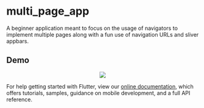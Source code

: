 # multi_page_app

A beginner application meant to focus on the usage of navigators to implement multiple pages along with a fun use of navigation URLs and sliver appbars. 


## Demo
<p align="center"><img src="multipage.gif"/></p>


For help getting started with Flutter, view our
[online documentation](https://flutter.dev/docs), which offers tutorials,
samples, guidance on mobile development, and a full API reference.
